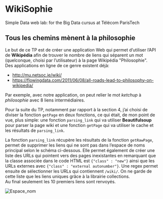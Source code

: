 # WikiSophie
Simple Data web lab: for the Big Data cursus at Télécom ParisTech
  
   
   
## Tous les chemins mènent à la philosophie  
  
Le but de ce TP est de créer une application Web qui permet d’utiliser l’API de **Wikipédia** afin de trouver le nombre de 
liens qui séparent un mot (quelconque, choisi par l’utilisateur) à la page Wikipédia "Philosophie".  
Des applications en ligne de ce genre existent déjà:  
* http://mu.netsoc.ie/wiki/  
* https://flowingdata.com/2011/06/08/all-roads-lead-to-philosophy-on-wikipedia/  
  
Par exemple, avec notre application, on peut relier le mot *ketchup* à *philosophie* avec 8 liens intermédiaires.  
  
Pour la suite du TP,  notamment par rapport à la section 4, j’ai choisi de diviser la fonction `getPage` en deux fonctions, 
ce qui était, de mon point de vue, plus simple: une fonction `parsing_link` qui va utiliser **Beautifulsoup** pour parser 
la page wiki et une fonction `getPage` qui va utiliser le cache et les résultats de `parsing_link`.  
  
La fonction `parsing_link` récupère les résultats de la fonction `getRawPage`, permet de supprimer les liens qui ne sont pas 
dans l’espace de noms principal selon le schéma ci-dessous. Elle permet également de créer une liste des URLs qui pointent 
vers des pages inexistantes en remarquant que la classe associée dans le code HTML est `{"class" : "new"}` ainsi que les URLs 
externes avec `{"class" : "external autonumber"}`. Une regex permet ensuite de sélectionner les URLs qui contiennent `/wiki/`. 
On ne garde de cette liste que les liens uniques grâce à la librairie collections.  
Au final seulement les 10 premiers liens sont renvoyés.  
  
![Espace_nom](http://fr.wikipedia.org/wiki/Aide:Espace_de_noms#/media/File:StructurationPagesWikipediaV0.5.jpg)
